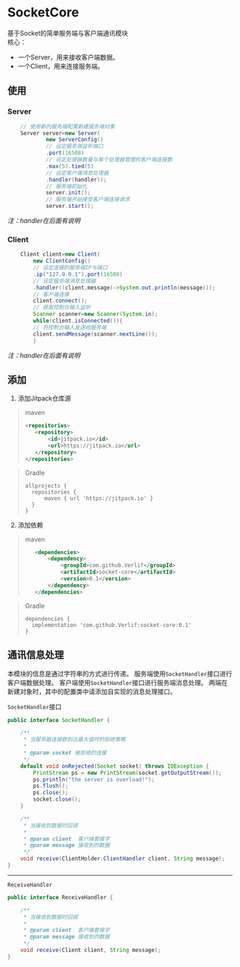 # SocketCore

基于Socket的简单服务端与客户端通讯模块  
核心：

* 一个Server，用来接收客户端数据。
* 一个Client，用来连接服务端。

## 使用

### Server

```java
    // 使用新的服务端配置新建服务端对象
    Server server=new Server(
            new ServerConfig()
            // 设定服务端监听端口
            .port(16508)
            // 设定处理器数量与每个处理器管理的客户端连接数
            .max(5).tied(5)
            // 设定客户端消息处理器
            .handler(handler));
            // 服务端初始化
            server.init();
            // 服务端开始接受客户端连接请求
            server.start();
```

*注：handler在后面有说明*

### Client

```java
    Client client=new Client(
        new ClientConfig()
        // 设定连接的服务端IP与端口
        .ip("127.0.0.1").port(16508)
        // 设定服务端消息处理器
        .handler((client,message)->System.out.println(message)));
        // 客户端连接
        client.connect();
        // 获取控制台输入监听
        Scanner scanner=new Scanner(System.in);
        while(client.isConnected()){
        // 将控制台输入发送给服务端
        client.sendMessage(scanner.nextLine());
        }
```

*注：handler在后面有说明*

## 添加

1. 添加Jitpack仓库源

> maven
> ```xml
> <repositories>
>    <repository>
>        <id>jitpack.io</id>
>        <url>https://jitpack.io</url>
>    </repository>
> </repositories>
> ```

> Gradle
> ```text
> allprojects {
>   repositories {
>       maven { url 'https://jitpack.io' }
>   }
> }
> ```

2. 添加依赖

> maven
> ```xml
>    <dependencies>
>        <dependency>
>            <groupId>com.github.Verlif</groupId>
>            <artifactId>socket-core</artifactId>
>            <version>0.1</version>
>        </dependency>
>    </dependencies>
> ```

> Gradle
> ```text
> dependencies {
>   implementation 'com.github.Verlif:socket-core:0.1'
> }
> ```

## 通讯信息处理

本模块的信息是通过字符串的方式进行传递。 服务端使用`SocketHandler`接口进行客户端数据处理。 客户端使用`SocketHandler`接口进行服务端消息处理。 两端在新建对象时，其中的配置类中请添加自实现的消息处理接口。

`SocketHandler`接口

```java
public interface SocketHandler {

    /**
     * 当服务器连接数到达最大值时的拒绝策略
     *
     * @param socket 被拒绝的连接
     */
    default void onRejected(Socket socket) throws IOException {
        PrintStream ps = new PrintStream(socket.getOutputStream());
        ps.println("the server is overload!");
        ps.flush();
        ps.close();
        socket.close();
    }

    /**
     * 当接收到数据时回调
     *
     * @param client  客户端套接字
     * @param message 接收到的数据
     */
    void receive(ClientHolder.ClientHandler client, String message);
}
```

------

`ReceiveHandler`

```java
public interface ReceiveHandler {

    /**
     * 当接收到数据时回调
     *
     * @param client  客户端套接字
     * @param message 接收到的数据
     */
    void receive(Client client, String message);
}
```
